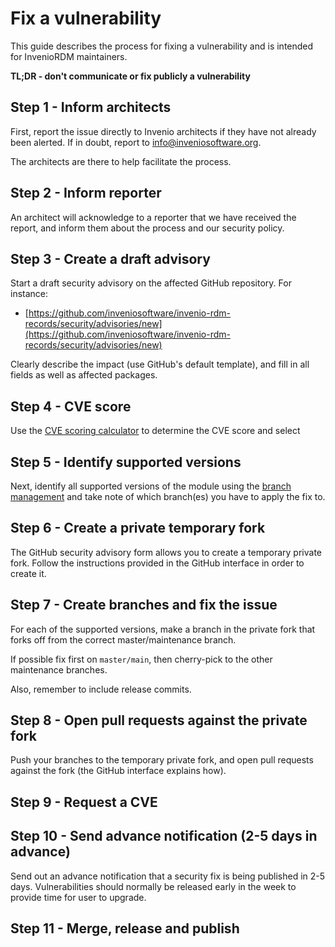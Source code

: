 # Fix a vulnerability

This guide describes the process for fixing a vulnerability and is intended
for InvenioRDM maintainers.

**TL;DR - don't communicate or fix publicly a vulnerability**

## Step 1 - Inform architects

First, report the issue directly to Invenio architects if they have not already
been alerted. If in doubt, report to
[info@inveniosoftware.org](mailto:info@inveniosoftware.org).

The architects are there to help facilitate the process.

## Step 2 - Inform reporter

An architect will acknowledge to a reporter that we have received the report,
and inform them about the process and our security policy.

## Step 3 - Create a draft advisory

Start a draft security advisory on the affected GitHub repository. For instance:

- [https://github.com/inveniosoftware/invenio-rdm-records/security/advisories/new](https://github.com/inveniosoftware/invenio-rdm-records/security/advisories/new)

Clearly describe the impact (use GitHub's default template), and fill in
all fields as well as affected packages.

## Step 4 - CVE score

Use the
[CVE scoring calculator](https://nvd.nist.gov/vuln-metrics/cvss/v3-calculator)
to determine the CVE score and select

## Step 5 - Identify supported versions

Next, identify all supported versions of the module using the
[branch management](../maintenance/branch-management.md) and take note of which branch(es)
you have to apply the fix to.

## Step 6 - Create a private temporary fork

The GitHub security advisory form allows you to create a temporary private
fork. Follow the instructions provided in the GitHub interface in order to
create it.

## Step 7 - Create branches and fix the issue

For each of the supported versions, make a branch in the private fork that
forks off from the correct master/maintenance branch.

If possible fix first on ``master/main``, then cherry-pick to the other
maintenance branches.

Also, remember to include release commits.

## Step 8 - Open pull requests against the private fork

Push your branches to the temporary private fork, and open pull requests
against the fork (the GitHub interface explains how).

## Step 9 - Request a CVE

## Step 10 - Send advance notification (2-5 days in advance)

Send out an advance notification that a security fix is being published in 2-5
days. Vulnerabilities should normally be released early in the week to provide
time for user to upgrade.

## Step 11 - Merge, release and publish
